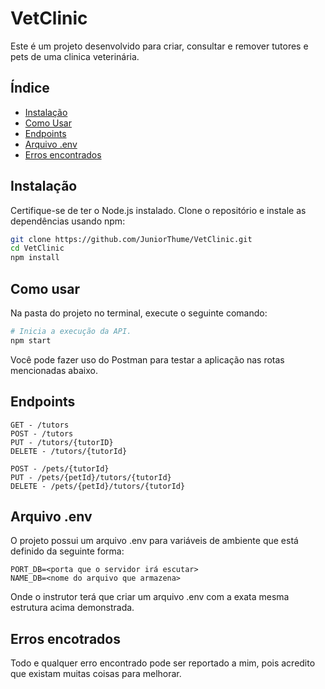 # VetClinic

Este é um projeto desenvolvido para criar, consultar e remover tutores e pets de uma clinica veterinária.

## Índice

- [Instalação](#instalação)
- [Como Usar](#como-usar)
- [Endpoints](#endpoints)
- [Arquivo .env](#arquivo-env)
- [Erros encontrados](#erros-encotrados)

## Instalação

Certifique-se de ter o Node.js instalado. Clone o repositório e instale as dependências usando npm:

```bash
git clone https://github.com/JuniorThume/VetClinic.git
cd VetClinic
npm install
```

## Como usar
Na pasta do projeto no terminal, execute o seguinte comando:
``` bash
# Inicia a execução da API.
npm start
```

Você pode fazer uso do Postman para testar a aplicação nas rotas mencionadas abaixo.

## Endpoints

    GET - /tutors
    POST - /tutors
    PUT - /tutors/{tutorID}
    DELETE - /tutors/{tutorId}

    POST - /pets/{tutorId}
    PUT - /pets/{petId}/tutors/{tutorId}
    DELETE - /pets/{petId}/tutors/{tutorId}

## Arquivo .env

O projeto possui um arquivo .env para variáveis de ambiente que está definido da seguinte forma:
    
    PORT_DB=<porta que o servidor irá escutar>
    NAME_DB=<nome do arquivo que armazena>

Onde o instrutor terá que criar um arquivo .env com a exata mesma estrutura acima demonstrada.

## Erros encotrados

Todo e qualquer erro encontrado pode ser reportado a mim, pois acredito que existam muitas coisas para melhorar.